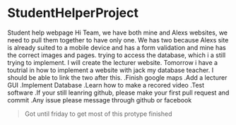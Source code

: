# StudentHelperProject
Student help webpage
Hi Team, we have both mine and Alexs websites, we need to pull them together to have only one. We has two because 
Alexs site is already suited to a mobile device and has a form validation and mine has the correct images and pages. 
trying to access the database, which i a still trying to implement.
I will create the lecturer website. Tomorrow i have a toutrial in how to implement a website with jack my database teacher.
I should be able to link the two after this. 
.Finish google maps
.Add a lecturer GUI
.Implement Database
.Learn how to make a recored video
.Test software
.If your still leanring github, please make your first pull request and commit
.Any issue please message through github or facebook
>Got until friday to get most of this protype finished
